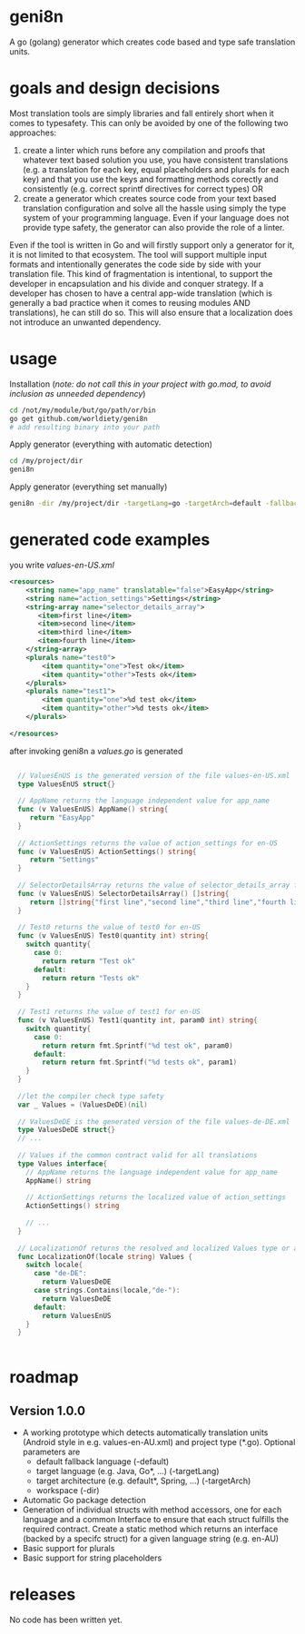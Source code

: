 # geni8n
A go (golang) generator which creates code based and type safe translation units.

# goals and design decisions
Most translation tools are simply libraries and fall entirely short when it comes to typesafety. This can only be avoided by one of the following two approaches:

  1. create a linter which runs before any compilation and proofs that whatever text based solution you use, you have consistent translations (e.g. a translation for each key, equal placeholders and plurals for each key) and that you use the keys and formatting methods corectly and consistently (e.g. correct sprintf directives for correct types) OR
  1. create a generator which creates source code from your text based translation configuration and solve all the hassle using simply the type system of your programming language. Even if your language does not provide type safety, the generator can also provide the role of a linter.
  
Even if the tool is written in Go and will firstly support only a generator for it, it is not limited to that ecosystem. The tool will support multiple input formats and intentionally generates the code side by side with your translation file. This kind of fragmentation is intentional, to support the developer in encapsulation and his divide and conquer strategy. If a developer has chosen to have a central app-wide translation (which is generally a bad practice when it comes to reusing modules AND translations), he can still do so. This will also ensure that a localization does not introduce an unwanted dependency.

# usage

Installation (*note: do not call this in your project with go.mod, to avoid inclusion as unneeded dependency*)  
```bash
cd /not/my/module/but/go/path/or/bin
go get github.com/worldiety/geni8n
# add resulting binary into your path
```

Apply generator (everything with automatic detection)  
```bash
cd /my/project/dir
geni8n
```

Apply generator (everything set manually)
```bash
geni8n -dir /my/project/dir -targetLang=go -targetArch=default -fallback=en-US
```

# generated code examples

you write *values-en-US.xml*
```xml
<resources>
    <string name="app_name" translatable="false">EasyApp</string>
    <string name="action_settings">Settings</string>
    <string-array name="selector_details_array">
       <item>first line</item>
       <item>second line</item>
       <item>third line</item>
       <item>fourth line</item>
    </string-array>
    <plurals name="test0">
        <item quantity="one">Test ok</item>
        <item quantity="other">Tests ok</item>
    </plurals>
    <plurals name="test1">
        <item quantity="one">%d test ok</item>
        <item quantity="other">%d tests ok</item>
    </plurals>
  
</resources>
```

after invoking geni8n a *values.go* is generated
```go

  // ValuesEnUS is the generated version of the file values-en-US.xml
  type ValuesEnUS struct{}
  
  // AppName returns the language independent value for app_name
  func (v ValuesEnUS) AppName() string{
     return "EasyApp"
  }
  
  // ActionSettings returns the value of action_settings for en-US
  func (v ValuesEnUS) ActionSettings() string{
     return "Settings"
  }
  
  // SelectorDetailsArray returns the value of selector_details_array for en-US
  func (v ValuesEnUS) SelectorDetailsArray() []string{
     return []string{"first line","second line","third line","fourth line"}
  }
  
  // Test0 returns the value of test0 for en-US
  func (v ValuesEnUS) Test0(quantity int) string{
    switch quantity{
      case 0:
        return return "Test ok"
      default:
        return return "Tests ok"
    }
  }
  
  // Test1 returns the value of test1 for en-US
  func (v ValuesEnUS) Test1(quantity int, param0 int) string{
    switch quantity{
      case 0:
        return return fmt.Sprintf("%d test ok", param0)
      default:
        return return fmt.Sprintf("%d tests ok", param1)
    }
  }
  
  //let the compiler check type safety
  var _ Values = (ValuesDeDE)(nil)
  
  // ValuesDeDE is the generated version of the file values-de-DE.xml
  type ValuesDeDE struct{}
  // ...
  
  // Values if the common contract valid for all translations
  type Values interface{
    // AppName returns the language independent value for app_name
    AppName() string
    
    // ActionSettings returns the localized value of action_settings
    ActionSettings() string
    
    // ...
  }
  
  // LocalizationOf returns the resolved and localized Values type or a fallback and is never nil.
  func LocalizationOf(locale string) Values {
    switch locale{
      case "de-DE":
        return ValuesDeDE
      case strings.Contains(locale,"de-"):
        return ValuesDeDE
      default:
        return ValuesEnUS
    }
  }
  
```

# roadmap

## Version 1.0.0
 * A working prototype which detects automatically translation units (Android style in e.g. values-en-AU.xml) and project type (*.go). Optional parameters are
   * default fallback language (-default)
   * target language (e.g. Java, Go*, ...) (-targetLang)
   * target architecture (e.g. default*, Spring, ...) (-targetArch)
   * workspace (-dir)
 * Automatic Go package detection
 * Generation of individual structs with method accessors, one for each language and a common Interface to ensure that each struct fulfills the required contract. Create a static method which returns an interface (backed by a specifc struct) for a given language string (e.g. en-AU)
 * Basic support for plurals
 * Basic support for string placeholders

# releases

No code has been written yet.
